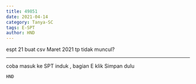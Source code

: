 ```yaml
---
title: 49851
date: 2021-04-14
category: Tanya-SC
tags: E-SPT
author: HND
---
```


espt 21 buat csv Maret 2021 tp tidak muncul?

---

coba masuk ke SPT induk , bagian E klik Simpan dulu

`HND`
